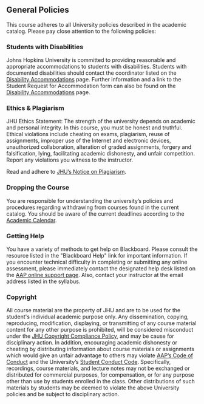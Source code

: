 ## General Policies

This course adheres to all University policies described in the academic catalog. Please pay close attention to the following policies:

### Students with Disabilities

Johns Hopkins University is committed to providing reasonable and appropriate accommodations to students with disabilities. Students with documented disabilities should contact the coordinator listed on the 
[Disability Accommodations](http://advanced.jhu.edu/current-students/current-students-resources/disability-accommodations/) 
page. Further information and a link to the Student Request for Accommodation form can also be found on the 
[Disability Accommodations](http://advanced.jhu.edu/current-students/current-students-resources/disability-accommodations/) page.

### Ethics & Plagiarism

JHU Ethics Statement: The strength of the university depends on academic and personal integrity. In this course, you must be honest and truthful. Ethical violations include cheating on exams, plagiarism, reuse of assignments, improper use of the Internet and electronic devices, unauthorized collaboration, alteration of graded assignments, forgery and falsification, lying, facilitating academic dishonesty, and unfair competition. Report any violations you witness to the instructor.

Read and adhere to 
[JHU’s Notice on Plagiarism](http://advanced.jhu.edu/current-students/policies-2/notice-on-plagiarism-2/).

### Dropping the Course

You are responsible for understanding the university’s policies and procedures regarding withdrawing from courses found in the current catalog. You should be aware of the current deadlines according to the 
[Academic Calendar](http://advanced.jhu.edu/current-students/academic-calendar/).

### Getting Help

You have a variety of methods to get help on Blackboard. Please consult the resource listed in the "Blackboard Help" link for important information. If you encounter technical difficulty in completing or submitting any online assessment, please immediately contact the designated help desk listed on the 
[AAP online support page](http://advanced.jhu.edu/academics/online-programs/support/). 
Also, contact your instructor at the email address listed in the syllabus.

### Copyright

All course material are the property of JHU and are to be used for the student's individual academic purpose only. Any dissemination, copying, reproducing, modification, displaying, or transmitting of any course material content for any other purpose is prohibited, will be considered misconduct under the 
[JHU Copyright Compliance Policy](https://www.jhu.edu/assets/uploads/2016/11/compliance_policy.pdf), and may be cause for disciplinary action. In addition, encouraging academic dishonesty or cheating by distributing information about course materials or assignments which would give an unfair advantage to others may violate 
[AAP’s Code of Conduct](http://advanced.jhu.edu/wp-content/uploads/2013/01/AAP1101_CodeofConduct.pdf) 
and the University’s 
[Student Conduct Code](http://studentaffairs.jhu.edu/policies/student-code/). 
Specifically, recordings, course materials, and lecture notes may not be exchanged or distributed for commercial purposes, for compensation, or for any purpose other than use by students enrolled in the class. Other distributions of such materials by students may be deemed to violate the above University policies and be subject to disciplinary action.
